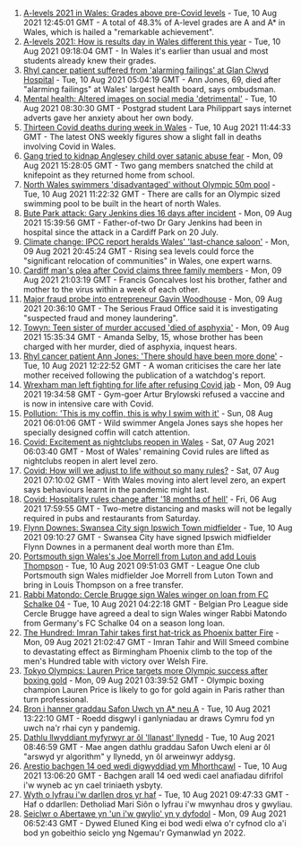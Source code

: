 1. [A-levels 2021 in Wales: Grades above pre-Covid levels](https://www.bbc.co.uk/news/uk-wales-58148512) - Tue, 10 Aug 2021 12:45:01 GMT - A total of 48.3% of A-level grades are A and A* in Wales, which is hailed a "remarkable achievement".
2. [A-levels 2021: How is results day in Wales different this year](https://www.bbc.co.uk/news/uk-wales-58149400) - Tue, 10 Aug 2021 09:18:04 GMT - In Wales it's earlier than usual and most students already knew their grades.
3. [Rhyl cancer patient suffered from 'alarming failings' at Glan Clwyd Hospital](https://www.bbc.co.uk/news/uk-wales-58151073) - Tue, 10 Aug 2021 05:04:19 GMT - Ann Jones, 69, died after "alarming failings" at Wales' largest health board, says ombudsman.
4. [Mental health: Altered images on social media 'detrimental'](https://www.bbc.co.uk/news/uk-wales-58153556) - Tue, 10 Aug 2021 08:30:30 GMT - Postgrad student Lara Philippart says internet adverts gave her anxiety about her own body.
5. [Thirteen Covid deaths during week in Wales](https://www.bbc.co.uk/news/uk-wales-58159703) - Tue, 10 Aug 2021 11:44:33 GMT - The latest ONS weekly figures show a slight fall in deaths involving Covid in Wales.
6. [Gang tried to kidnap Anglesey child over satanic abuse fear](https://www.bbc.co.uk/news/uk-wales-57941016) - Mon, 09 Aug 2021 15:28:05 GMT - Two gang members snatched the child at knifepoint as they returned home from school.
7. [North Wales swimmers 'disadvantaged' without Olympic 50m pool](https://www.bbc.co.uk/news/uk-wales-58156228) - Tue, 10 Aug 2021 11:22:32 GMT - There are calls for an Olympic sized swimming pool to be built in the heart of north Wales.
8. [Bute Park attack: Gary Jenkins dies 16 days after incident](https://www.bbc.co.uk/news/uk-wales-58146759) - Mon, 09 Aug 2021 15:39:56 GMT - Father-of-two Dr Gary Jenkins had been in hospital since the attack in a Cardiff Park on 20 July.
9. [Climate change: IPCC report heralds Wales' 'last-chance saloon'](https://www.bbc.co.uk/news/uk-wales-58146128) - Mon, 09 Aug 2021 20:45:24 GMT - Rising sea levels could force the "significant relocation of communities" in Wales, one expert warns.
10. [Cardiff man's plea after Covid claims three family members](https://www.bbc.co.uk/news/uk-wales-58153416) - Mon, 09 Aug 2021 21:03:19 GMT - Francis Goncalves lost his brother, father and mother to the virus within a week of each other.
11. [Major fraud probe into entrepreneur Gavin Woodhouse](https://www.bbc.co.uk/news/uk-wales-58152397) - Mon, 09 Aug 2021 20:36:10 GMT - The Serious Fraud Office said it is investigating "suspected fraud and money laundering".
12. [Towyn: Teen sister of murder accused 'died of asphyxia'](https://www.bbc.co.uk/news/uk-wales-58149304) - Mon, 09 Aug 2021 15:35:34 GMT - Amanda Selby, 15, whose brother has been charged with her murder, died of asphyxia, inquest hears.
13. [Rhyl cancer patient Ann Jones: 'There should have been more done'](https://www.bbc.co.uk/news/uk-wales-58158473) - Tue, 10 Aug 2021 12:22:52 GMT - A woman criticises the care her late mother received following the publication of a watchdog's report.
14. [Wrexham man left fighting for life after refusing Covid jab](https://www.bbc.co.uk/news/uk-wales-58152826) - Mon, 09 Aug 2021 19:34:58 GMT - Gym-goer Artur Brylowski refused a vaccine and is now in intensive care with Covid.
15. [Pollution: 'This is my coffin, this is why I swim with it'](https://www.bbc.co.uk/news/uk-wales-58023181) - Sun, 08 Aug 2021 06:01:06 GMT - Wild swimmer Angela Jones says she hopes her specially designed coffin will catch attention.
16. [Covid: Excitement as nightclubs reopen in Wales](https://www.bbc.co.uk/news/uk-wales-58123120) - Sat, 07 Aug 2021 06:03:40 GMT - Most of Wales' remaining Covid rules are lifted as nightclubs reopen in alert level zero.
17. [Covid: How will we adjust to life without so many rules?](https://www.bbc.co.uk/news/uk-wales-58121667) - Sat, 07 Aug 2021 07:10:02 GMT - With Wales moving into alert level zero, an expert says behaviours learnt in the pandemic might last.
18. [Covid: Hospitality rules change after '18 months of hell'](https://www.bbc.co.uk/news/uk-wales-58122602) - Fri, 06 Aug 2021 17:59:55 GMT - Two-metre distancing and masks will not be legally required in pubs and restaurants from Saturday.
19. [Flynn Downes: Swansea City sign Ipswich Town midfielder](https://www.bbc.co.uk/sport/football/58123529) - Tue, 10 Aug 2021 09:10:27 GMT - Swansea City have signed Ipswich midfielder Flynn Downes in a permanent deal worth more than £1m.
20. [Portsmouth sign Wales's Joe Morrell from Luton and add Louis Thompson](https://www.bbc.co.uk/sport/football/58156841) - Tue, 10 Aug 2021 09:51:03 GMT - League One club Portsmouth sign Wales midfielder Joe Morrell from Luton Town and bring in Louis Thompson on a free transfer.
21. [Rabbi Matondo: Cercle Brugge sign Wales winger on loan from FC Schalke 04](https://www.bbc.co.uk/sport/football/58155396) - Tue, 10 Aug 2021 04:22:18 GMT - Belgian Pro League side Cercle Brugge have agreed a deal to sign Wales winger Rabbi Matondo from Germany's FC Schalke 04 on a season long loan.
22. [The Hundred: Imran Tahir takes first hat-trick as Phoenix batter Fire](https://www.bbc.co.uk/sport/cricket/58152649) - Mon, 09 Aug 2021 21:02:47 GMT - Imran Tahir and Will Smeed combine to devastating effect as Birmingham Phoenix climb to the top of the men's Hundred table with victory over Welsh Fire.
23. [Tokyo Olympics: Lauren Price targets more Olympic success after boxing gold](https://www.bbc.co.uk/sport/olympics/58140662) - Mon, 09 Aug 2021 03:39:52 GMT - Olympic boxing champion Lauren Price is likely to go for gold again in Paris rather than turn professional.
24. [Bron i hanner graddau Safon Uwch yn A* neu A](https://www.bbc.co.uk/newyddion/58156590) - Tue, 10 Aug 2021 13:22:10 GMT - Roedd disgwyl i ganlyniadau ar draws Cymru fod yn uwch na'r rhai cyn y pandemig.
25. [Dathlu llwyddiant myfyrwyr ar ôl 'llanast' llynedd](https://www.bbc.co.uk/newyddion/58128548) - Tue, 10 Aug 2021 08:46:59 GMT - Mae angen dathlu graddau Safon Uwch eleni ar ôl "arswyd yr algorithm" y llynedd, yn ôl arweinwyr addysg.
26. [Arestio bachgen 14 oed wedi digwyddiad ym Mhorthcawl](https://www.bbc.co.uk/newyddion/58161227) - Tue, 10 Aug 2021 13:06:20 GMT - Bachgen arall 14 oed wedi cael anafiadau difrifol i'w wyneb ac yn cael triniaeth ysbyty.
27. [Wyth o lyfrau i'w darllen dros yr haf](https://www.bbc.co.uk/newyddion/58074809) - Tue, 10 Aug 2021 09:47:33 GMT - Haf o ddarllen: Detholiad Mari Siôn o lyfrau i'w mwynhau dros y gwyliau.
28. [Seiclwr o Abertawe yn 'un i'w gwylio' yn y dyfodol](https://www.bbc.co.uk/newyddion/58139612) - Mon, 09 Aug 2021 06:52:43 GMT - Dywed Eluned King ei bod wedi elwa o'r cyfnod clo a'i bod yn gobeithio seiclo yng Ngemau'r Gymanwlad yn 2022.
